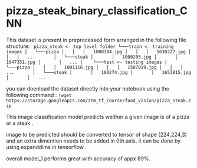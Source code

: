 # pizza_steak_binary_classification_CNN

This dataset is present in preprocessed form arranged in the following file structure:
           ` pizza_steak <- top level folder
            └───train <- training images
            │   └───pizza
            │   │   │   1008104.jpg
            │   │   │   1638227.jpg
            │   │   │   ...      
            │   └───steak
            │       │   1000205.jpg
            │       │   1647351.jpg
            │       │   ...
            │   
            └───test <- testing images
            │   └───pizza
            │   │   │   1001116.jpg
            │   │   │   1507019.jpg
            │   │   │   ...      
            │   └───steak
            │       │   100274.jpg
            │       │   1653815.jpg
            │       │   ...`



you can doenload the dataset directly into your notebook using the following command : 
            `!wget https://storage.googleapis.com/ztm_tf_course/food_vision/pizza_steak.zip`
            
This image classification model predicts weither a given image is of a pizza or a steak .

image to be predicted should be converted to tensor of shape (224,224,3) and an extra dimention needs to be added in 0th axis. it can be done by using expanddims in tensorflow .

overall model_1 performs great with accuracy of appx 89%. 
